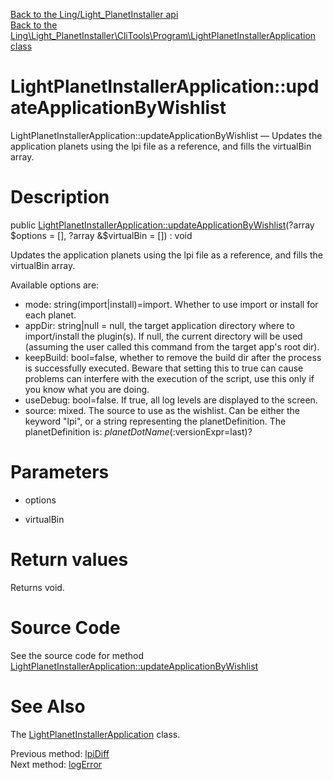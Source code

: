 [Back to the Ling/Light_PlanetInstaller api](https://github.com/lingtalfi/Light_PlanetInstaller/blob/master/doc/api/Ling/Light_PlanetInstaller.md)<br>
[Back to the Ling\Light_PlanetInstaller\CliTools\Program\LightPlanetInstallerApplication class](https://github.com/lingtalfi/Light_PlanetInstaller/blob/master/doc/api/Ling/Light_PlanetInstaller/CliTools/Program/LightPlanetInstallerApplication.md)


LightPlanetInstallerApplication::updateApplicationByWishlist
================



LightPlanetInstallerApplication::updateApplicationByWishlist — Updates the application planets using the lpi file as a reference, and fills the virtualBin array.




Description
================


public [LightPlanetInstallerApplication::updateApplicationByWishlist](https://github.com/lingtalfi/Light_PlanetInstaller/blob/master/doc/api/Ling/Light_PlanetInstaller/CliTools/Program/LightPlanetInstallerApplication/updateApplicationByWishlist.md)(?array $options = [], ?array &$virtualBin = []) : void




Updates the application planets using the lpi file as a reference, and fills the virtualBin array.

Available options are:
- mode: string(import|install)=import. Whether to use import or install for each planet.
- appDir: string|null = null, the target application directory where to import/install the plugin(s).
     If null, the current directory will be used (assuming the user called this command from the target app's root dir).
- keepBuild: bool=false, whether to remove the build dir after the process is successfully executed.
     Beware that setting this to true can cause problems can interfere with the execution of the script, use
     this only if you know what you are doing.
- useDebug: bool=false. If true, all log levels are displayed to the screen.
- source: mixed. The source to use as the wishlist. Can be either the keyword "lpi", or a string representing the planetDefinition.
     The planetDefinition is: $planetDotName(:$versionExpr=last)?




Parameters
================


- options

    

- virtualBin

    


Return values
================

Returns void.








Source Code
===========
See the source code for method [LightPlanetInstallerApplication::updateApplicationByWishlist](https://github.com/lingtalfi/Light_PlanetInstaller/blob/master/CliTools/Program/LightPlanetInstallerApplication.php#L468-L525)


See Also
================

The [LightPlanetInstallerApplication](https://github.com/lingtalfi/Light_PlanetInstaller/blob/master/doc/api/Ling/Light_PlanetInstaller/CliTools/Program/LightPlanetInstallerApplication.md) class.

Previous method: [lpiDiff](https://github.com/lingtalfi/Light_PlanetInstaller/blob/master/doc/api/Ling/Light_PlanetInstaller/CliTools/Program/LightPlanetInstallerApplication/lpiDiff.md)<br>Next method: [logError](https://github.com/lingtalfi/Light_PlanetInstaller/blob/master/doc/api/Ling/Light_PlanetInstaller/CliTools/Program/LightPlanetInstallerApplication/logError.md)<br>

